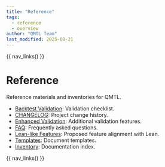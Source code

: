 ```yaml
---
title: "Reference"
tags:
  - reference
  - overview
author: "QMTL Team"
last_modified: 2025-08-21
---
```


{{ nav_links() }}

# Reference

Reference materials and inventories for QMTL.

- [Backtest Validation](backtest_validation.md): Validation checklist.
- [CHANGELOG](CHANGELOG.md): Project change history.
- [Enhanced Validation](enhanced_validation.md): Additional validation features.
- [FAQ](faq.md): Frequently asked questions.
- [Lean-like Features](lean_like_features.md): Proposed feature alignment with Lean.
- [Templates](templates.md): Document templates.
- [Inventory](\_inventory.md): Documentation index.

{{ nav_links() }}

